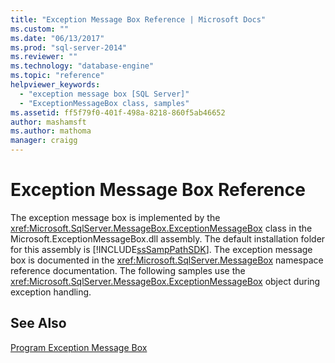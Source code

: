 ```yaml
---
title: "Exception Message Box Reference | Microsoft Docs"
ms.custom: ""
ms.date: "06/13/2017"
ms.prod: "sql-server-2014"
ms.reviewer: ""
ms.technology: "database-engine"
ms.topic: "reference"
helpviewer_keywords: 
  - "exception message box [SQL Server]"
  - "ExceptionMessageBox class, samples"
ms.assetid: ff5f79f0-401f-498a-8218-860f5ab46652
author: mashamsft
ms.author: mathoma
manager: craigg
---
```

# Exception Message Box Reference
  The exception message box is implemented by the <xref:Microsoft.SqlServer.MessageBox.ExceptionMessageBox> class in the Microsoft.ExceptionMessageBox.dll assembly. The default installation folder for this assembly is [!INCLUDE[ssSampPathSDK](../../includes/sssamppathsdk-md.md)]. The exception message box is documented in the <xref:Microsoft.SqlServer.MessageBox> namespace reference documentation. The following samples use the <xref:Microsoft.SqlServer.MessageBox.ExceptionMessageBox> object during exception handling.  
  
## See Also  
 [Program Exception Message Box](../../../2014/database-engine/dev-guide/program-exception-message-box.md)  
  
  
